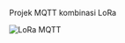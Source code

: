 Projek MQTT kombinasi LoRa

![LoRa MQTT](https://github.com/user-attachments/assets/44cf109b-1e60-406e-a6d6-6c14a458b719)
